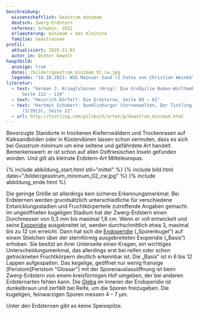 ```yaml
---
beschreibung:
  wissenschaftlich: Geastrum minimum
  deutsch: Zwerg-Erdstern
  referenz: Schwein. 1822
  erlaeuterung: minimum = das Kleinste
  familie: Geastraceae
profil:
  aktualisiert: 2025-11-01
  autor_in: Dieter Gewalt
hauptbild:
  anzeige: true
  datei: /bilder/geastrum_minimum_01_cw.jpg
  legende: "18.10.2021: NSG Mainzer Sand (2 Fotos von Christian Weinkötz)"
literatur:
  - text: "German J. Krieglsteiner (Hrsg): Die Großpilze Baden-Württembergs Band 2,
      Seite 112 – 114"
  - text: "Heinrich Dörfelt: Die Erdsterne, Seite 60 – 61"
  - text: "Hartmut Schubert: Quedlinburger Sternenwelten, Der Tintling, Heft 80
      (3/2013), Seite 21"
  - url: http://tintling.com/pilzbuch/arten/g/Geastrum_minimum.html
---
```

Bevorzugte Standorte in trockenen Kiefernwäldern und Trockenrasen auf Kalksandböden oder in Küstendünen lassen schon vermuten, dass es sich bei *Geastrum minimum* um eine seltene und gefährdete Art handelt. Bemerkenswert: er ist schon auf allen Ostfriesischen Inseln gefunden worden. Und gilt als kleinste Erdstern-Art Mitteleuropas.

{% include abbildung_start.html stil="mittel" %}
{% include bild.html datei="/bilder/geastrum_minimum_02_cw.jpg" %}
{% include abbildung_ende.html %}

Die geringe Größe ist allerdings kein sicheres Erkennungsmerkmal. Bei Erdsternen werden grundsätzlich unterschiedliche für verschiedene Entwicklungsstadien und Fruchtkörperteile zutreffende Angaben gemacht. Im ungeöffneten kugeligen Stadium hat der Zwerg-Erdstern einen Durchmesser von 0,3 mm bis maximal 1,8 cm. Wenn er voll entwickelt und seine [Exoperidie](Exoperidie "Glossar") ausgebreitet ist, werden durchschnittlich etwa 3, maximal bis zu 12 cm erreicht. Dann hat sich die [Endoperidie](Endoperidie "Glossar") („Sporenkugel“) auf einem Stielchen über der sternförmig ausgebreiteten Exoperidie („Basis“) erhoben. Sie besitzt an ihrer Unterseite einen Kragen, ein wichtiges Unterscheidungsmerkmal, das allerdings erst bei reifen oder schon getrockneten Fruchtkörpern deutlich erkennbar ist. Die „Basis“ ist in 6 bis 12 Lappen aufgespalten. Das kegelige, geöffnet nur wenig fransige [Peristom]Peristom "Glossar") mit der Sporenauslassöffnung ist beim Zwerg-Erdstern von einem kreisförmigen Hof umgeben, der bei anderen Erdsternarten fehlen kann. Die [Gleba](Gleba "Glossar") im Inneren der Endoperidie ist dunkelbraun und zerfällt bei Reife, um die Sporen freizugeben. Die kugeligen, feinwarzigen Sporen messen 4 – 7 µm.

Unter den Erdsternen gibt es keine Speisepilze.